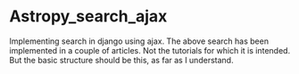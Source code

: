 Astropy_search_ajax
===================

Implementing search in django using ajax. The above search has been implemented in a couple of articles. Not the tutorials for which it is intended. But the basic structure should be this, as far as I understand.

